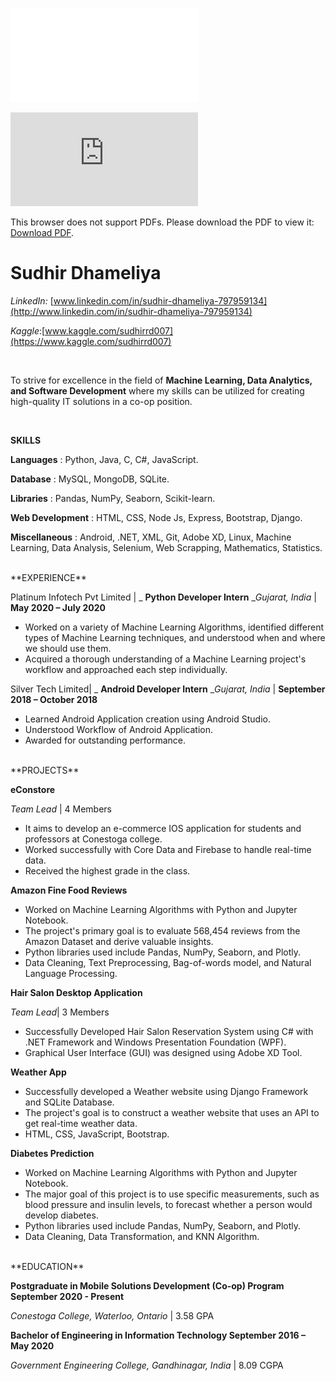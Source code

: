 ![sss](ML_Resume.pdf)

<object data="https://github.com/sudhirrd007/sudhirrd007/blob/main/ML_Resume.pdf" type="application/pdf" width="700px" height="700px">
    <embed src="https://github.com/sudhirrd007/sudhirrd007/blob/main/ML_Resume.pdf">
        <p>This browser does not support PDFs. Please download the PDF to view it: <a href="http://yoursite.com/the.pdf">Download PDF</a>.</p>
    </embed>
</object>


# **Sudhir Dhameliya**

*LinkedIn:* [www.linkedin.com/in/sudhir-dhameliya-797959134](http://www.linkedin.com/in/sudhir-dhameliya-797959134)

*Kaggle*:[www.kaggle.com/sudhirrd007](https://www.kaggle.com/sudhirrd007)

<br>

To strive for excellence in the field of **Machine Learning, Data Analytics, and Software Development** where my skills can be utilized for creating high-quality IT solutions in a co-op position.

<br>

**SKILLS**

**Languages** : Python, Java, C, C#, JavaScript.

**Database** : MySQL, MongoDB, SQLite.

**Libraries** : Pandas, NumPy, Seaborn, Scikit-learn.

**Web Development** : HTML, CSS, Node Js, Express, Bootstrap, Django.

**Miscellaneous** : Android, .NET, XML, Git, Adobe XD, Linux, Machine Learning, Data Analysis, Selenium, Web Scrapping, Mathematics, Statistics.


<br>
**EXPERIENCE**

Platinum Infotech Pvt Limited | _ **Python Developer Intern** __Gujarat, India_ | **May 2020 – July 2020**

- Worked on a variety of Machine Learning Algorithms, identified different types of Machine Learning techniques, and understood when and where we should use them.
- Acquired a thorough understanding of a Machine Learning project&#39;s workflow and approached each step individually.

Silver Tech Limited| _ **Android Developer Intern** __Gujarat, India_ | **September 2018 – October 2018**

- Learned Android Application creation using Android Studio.
- Understood Workflow of Android Application.
- Awarded for outstanding performance.


<br>
**PROJECTS**

**eConstore**

_Team Lead_ | 4 Members

- It aims to develop an e-commerce IOS application for students and professors at Conestoga college.
- Worked successfully with Core Data and Firebase to handle real-time data.
- Received the highest grade in the class.

**Amazon Fine Food Reviews**

- Worked on Machine Learning Algorithms with Python and Jupyter Notebook.
- The project&#39;s primary goal is to evaluate 568,454 reviews from the Amazon Dataset and derive valuable insights.
- Python libraries used include Pandas, NumPy, Seaborn, and Plotly.
- Data Cleaning, Text Preprocessing, Bag-of-words model, and Natural Language Processing.

**Hair Salon Desktop Application**

_Team Lead_| 3 Members

- Successfully Developed Hair Salon Reservation System using C# with .NET Framework and Windows Presentation Foundation (WPF).
- Graphical User Interface (GUI) was designed using Adobe XD Tool.

**Weather App**

- Successfully developed a Weather website using Django Framework and SQLite Database.
- The project&#39;s goal is to construct a weather website that uses an API to get real-time weather data.
- HTML, CSS, JavaScript, Bootstrap.

**Diabetes Prediction**

- Worked on Machine Learning Algorithms with Python and Jupyter Notebook.
- The major goal of this project is to use specific measurements, such as blood pressure and insulin levels, to forecast whether a person would develop diabetes.
- Python libraries used include Pandas, NumPy, Seaborn, and Plotly.
- Data Cleaning, Data Transformation, and KNN Algorithm.


<br>
**EDUCATION**

**Postgraduate in Mobile Solutions Development (Co-op) Program September 2020 - Present**

_Conestoga College, Waterloo, Ontario_ | 3.58 GPA

**Bachelor of Engineering in Information Technology September 2016 – May 2020**

_Government Engineering College, Gandhinagar, India_ | 8.09 CGPA
